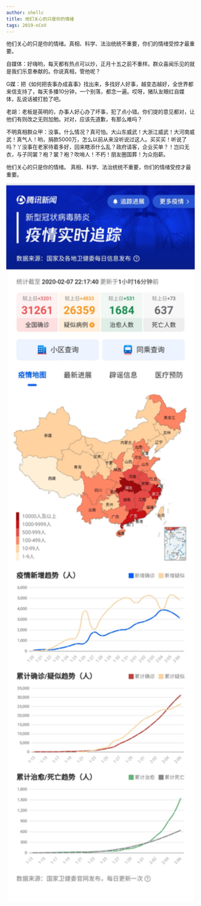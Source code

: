 ```yaml
---
author: shellc
title: 他们关心的只是你的情绪
tags: 2019-nCoV
---
```


他们关心的只是你的情绪。真相、科学、法治统统不重要，你们的情绪受控才最重要。

<!--more-->
自媒体：好嗨哟，每天都有热点可以炒，正月十五之前不重样。群众喜闻乐见的就是我们乐意奉献的。你说真相，管他呢？

G媒：把《如何把丧事办成喜事》找出来，多找好人好事，越变态越好，全世界都来信支持了，每天多播10分钟，一个别落，都念一遍。哎呀，猪队友眼红自媒体，乱说话被打脸了吧。

老胡：老板是英明的，办事人好心办了坏事，犯了点小错。你们提的意见都对，让他们有则改之无则加勉。对对，应该先道歉，有那么难吗？

不明真相群众甲：没事。什么情况？真可怕。大山东威武！大浙江威武！大河南威武！真气人！哟，捐款5000万，怎么以前从来没听说过这人。买买买！听说了吗？丫没事在老家待着多好，回来瞎添什么乱？政府请客，企业买单？！岂曰无衣，与子同裳？袍？裳？袍？吹哨人！不朽！朋友圈国葬！为众抱薪。

他们关心的只是你的情绪。 真相、科学、法治统统不重要，你们的情绪受控才最重要。

<img alt="2010-nCoV" src="/assets/images/posts/2019-ncov-20200207.jpg" width="600">